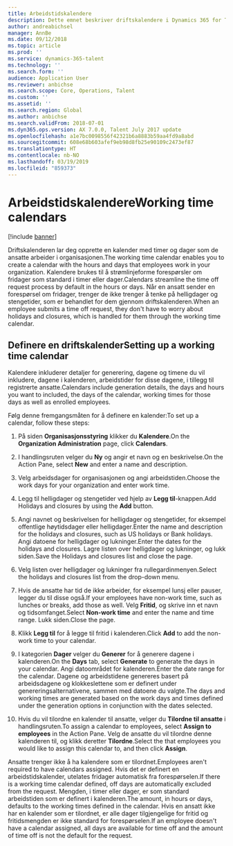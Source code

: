 ```yaml
---
title: Arbeidstidskalendere
description: Dette emnet beskriver driftskalendere i Dynamics 365 for Talent - Core HR og hvordan du definerer kalendere.
author: andreabichsel
manager: AnnBe
ms.date: 09/12/2018
ms.topic: article
ms.prod: ''
ms.service: dynamics-365-talent
ms.technology: ''
ms.search.form: ''
audience: Application User
ms.reviewer: anbichse
ms.search.scope: Core, Operations, Talent
ms.custom: ''
ms.assetid: ''
ms.search.region: Global
ms.author: anbichse
ms.search.validFrom: 2018-07-01
ms.dyn365.ops.version: AX 7.0.0, Talent July 2017 update
ms.openlocfilehash: a1e7bc0098556f42321b6a8883b59aa4fd9a8abd
ms.sourcegitcommit: 608e68b603afef9eb98d8fb25e90109c2473ef87
ms.translationtype: HT
ms.contentlocale: nb-NO
ms.lasthandoff: 03/19/2019
ms.locfileid: "859373"
---
```

# <a name="working-time-calendars"></a><span data-ttu-id="5a92b-103">Arbeidstidskalendere</span><span class="sxs-lookup"><span data-stu-id="5a92b-103">Working time calendars</span></span>

[!include [banner](includes/banner.md)]

<span data-ttu-id="5a92b-104">Driftskalenderen lar deg opprette en kalender med timer og dager som de ansatte arbeider i organisasjonen.</span><span class="sxs-lookup"><span data-stu-id="5a92b-104">The working time calendar enables you to create a calendar with the hours and days that employees work in your organization.</span></span> <span data-ttu-id="5a92b-105">Kalendere brukes til å strømlinjeforme forespørsler om fridager som standard i timer eller dager.</span><span class="sxs-lookup"><span data-stu-id="5a92b-105">Calendars streamline the time off request process by default in the hours or days.</span></span> <span data-ttu-id="5a92b-106">Når en ansatt sender en forespørsel om fridager, trenger de ikke trenger å tenke på helligdager og stengetider, som er behandlet for dem gjennom driftskalenderen.</span><span class="sxs-lookup"><span data-stu-id="5a92b-106">When an employee submits a time off request, they don't have to worry about holidays and closures, which is handled for them through the working time calendar.</span></span>

## <a name="setting-up-a-working-time-calendar"></a><span data-ttu-id="5a92b-107">Definere en driftskalender</span><span class="sxs-lookup"><span data-stu-id="5a92b-107">Setting up a working time calendar</span></span>

<span data-ttu-id="5a92b-108">Kalendere inkluderer detaljer for generering, dagene og timene du vil inkludere, dagene i kalenderen, arbeidstider for disse dagene, i tillegg til registrerte ansatte.</span><span class="sxs-lookup"><span data-stu-id="5a92b-108">Calendars include generation details, the days and hours you want to included, the days of the calendar, working times for those days as well as enrolled employees.</span></span> 

<span data-ttu-id="5a92b-109">Følg denne fremgangsmåten for å definere en kalender:</span><span class="sxs-lookup"><span data-stu-id="5a92b-109">To set up a calendar, follow these steps:</span></span>

1. <span data-ttu-id="5a92b-110">På siden **Organisasjonsstyring** klikker du **Kalendere**.</span><span class="sxs-lookup"><span data-stu-id="5a92b-110">On the **Organization Administration** page, click **Calendars**.</span></span>

2. <span data-ttu-id="5a92b-111">I handlingsruten velger du **Ny** og angir et navn og en beskrivelse.</span><span class="sxs-lookup"><span data-stu-id="5a92b-111">On the Action Pane, select **New** and enter a name and description.</span></span>

3. <span data-ttu-id="5a92b-112">Velg arbeidsdager for organisasjonen og angi arbeidstiden.</span><span class="sxs-lookup"><span data-stu-id="5a92b-112">Choose the work days for your organization and enter work time.</span></span>

4. <span data-ttu-id="5a92b-113">Legg til helligdager og stengetider ved hjelp av **Legg til**-knappen.</span><span class="sxs-lookup"><span data-stu-id="5a92b-113">Add Holidays and closures by using the **Add** button.</span></span>

5. <span data-ttu-id="5a92b-114">Angi navnet og beskrivelsen for helligdager og stengetider, for eksempel offentlige høytidsdager eller helligdager.</span><span class="sxs-lookup"><span data-stu-id="5a92b-114">Enter the name and description for the holidays and closures, such as US holidays or Bank holidays.</span></span> <span data-ttu-id="5a92b-115">Angi datoene for helligdager og lukninger.</span><span class="sxs-lookup"><span data-stu-id="5a92b-115">Enter the dates for the holidays and closures.</span></span> <span data-ttu-id="5a92b-116">Lagre listen over helligdager og lukninger, og lukk siden.</span><span class="sxs-lookup"><span data-stu-id="5a92b-116">Save the Holidays and closures list and close the page.</span></span>

6. <span data-ttu-id="5a92b-117">Velg listen over helligdager og lukninger fra rullegardinmenyen.</span><span class="sxs-lookup"><span data-stu-id="5a92b-117">Select the holidays and closures list from the drop-down menu.</span></span>

7. <span data-ttu-id="5a92b-118">Hvis de ansatte har tid de ikke arbeider, for eksempel lunsj eller pauser, legger du til disse også.</span><span class="sxs-lookup"><span data-stu-id="5a92b-118">If your employees have non-work time, such as lunches or breaks, add those as well.</span></span> <span data-ttu-id="5a92b-119">Velg **Fritid**, og skrive inn et navn og tidsomfanget.</span><span class="sxs-lookup"><span data-stu-id="5a92b-119">Select **Non-work time** and enter the name and time range.</span></span> <span data-ttu-id="5a92b-120">Lukk siden.</span><span class="sxs-lookup"><span data-stu-id="5a92b-120">Close the page.</span></span> 

8. <span data-ttu-id="5a92b-121">Klikk **Legg til** for å legge til fritid i kalenderen.</span><span class="sxs-lookup"><span data-stu-id="5a92b-121">Click **Add** to add the non-work time to your calendar.</span></span>

9. <span data-ttu-id="5a92b-122">I kategorien **Dager** velger du **Generer** for å generere dagene i kalenderen.</span><span class="sxs-lookup"><span data-stu-id="5a92b-122">On the **Days** tab, select **Generate** to generate the days in your calendar.</span></span> <span data-ttu-id="5a92b-123">Angi datoområdet for kalenderen.</span><span class="sxs-lookup"><span data-stu-id="5a92b-123">Enter the date range for the calendar.</span></span> <span data-ttu-id="5a92b-124">Dagene og arbeidstidene genereres basert på arbeidsdagene og klokkeslettene som er definert under genereringsalternativene, sammen med datoene du valgte.</span><span class="sxs-lookup"><span data-stu-id="5a92b-124">The days and working times are generated based on the work days and times defined under the generation options in conjunction with the dates selected.</span></span>

10. <span data-ttu-id="5a92b-125">Hvis du vil tilordne en kalender til ansatte, velger du **Tilordne til ansatte** i handlingsruten.</span><span class="sxs-lookup"><span data-stu-id="5a92b-125">To assign a calendar to employees, select **Assign to employees** in the Action Pane.</span></span> <span data-ttu-id="5a92b-126">Velg de ansatte du vil tilordne denne kalenderen til, og klikk deretter **Tilordne**.</span><span class="sxs-lookup"><span data-stu-id="5a92b-126">Select the that employees you would like to assign this calendar to, and then click **Assign**.</span></span>

<span data-ttu-id="5a92b-127">Ansatte trenger ikke å ha kalendere som er tilordnet.</span><span class="sxs-lookup"><span data-stu-id="5a92b-127">Employees aren't required to have calendars assigned.</span></span> <span data-ttu-id="5a92b-128">Hvis det er definert en arbeidstidskalender, utelates fridager automatisk fra forespørselen.</span><span class="sxs-lookup"><span data-stu-id="5a92b-128">If there is a working time calendar defined, off days are automatically excluded from the request.</span></span> <span data-ttu-id="5a92b-129">Mengden, i timer eller dager, er som standard arbeidstiden som er definert i kalenderen.</span><span class="sxs-lookup"><span data-stu-id="5a92b-129">The amount, in hours or days, defaults to the working times defined in the calendar.</span></span> <span data-ttu-id="5a92b-130">Hvis en ansatt ikke har en kalender som er tilordnet, er alle dager tilgjengelige for fritid og fritidsmengden er ikke standard for forespørselen.</span><span class="sxs-lookup"><span data-stu-id="5a92b-130">If an employee doesn't have a calendar assigned, all days are available for time off and the amount of time off is not the default for the request.</span></span> 
